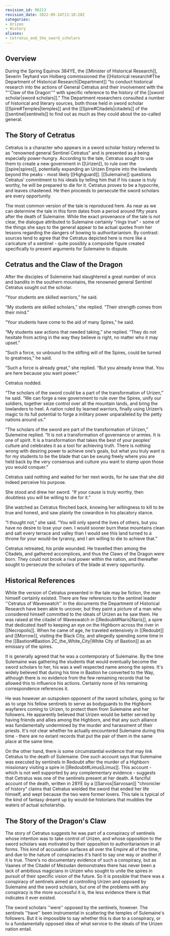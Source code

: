 ```yaml
---
revision_id: 96213
revision_date: 2022-09-14T13:18:20Z
categories:
- Urizen
- History
aliases:
- Cetratus_and_the_sword_scholars
---
```




## Overview
During the Spring Equinox 384YE, the [[Minister of Historical Research]], Severin Teyhard von Holberg commissioned the [[Historical research#The Department of Historical Research|Department]] "to conduct historical research into the actions of General Cetratus and their involvement with the "''Claw of the Dragon''" with specific reference to the history of the [[sword scholar|sword scholars]]." The Department researchers consulted a number of historical and literary sources, both those held in sword scholar [[Spire#Temples|temples]] and the [[Spire#Citadels|citadels]] of the [[sentinel|sentinels]] to find out as much as they could about the so-called general.
## The Story of Cetratus
Cetratus is a character who appears in a sword scholar history referred to as "renowned general Sentinel Cetratus" and is presented as a being especially power-hungry. According to the tale, Cetratus sought to use them to create a new government in [[Urizen]], to rule over the [[spire|spires]], potentially expanding an Urizen Empire into the lowlands beyond the peaks - most likely [[Highguard]]. [[Sulemaine]] questions Cetratus' commitment to his ideals by telling him that if his cause is truly worthy, he will be prepared to die for it. Cetratus proves to be a hypocrite, and leaves chastened. He then proceeds to persecute the sword scholars are every opportunity.

The most common version of the tale is reproduced here. As near as we can determine the tale in this form dates from a period around fifty years after the death of Sulemaine. While the exact provenance of the tale is not clear, the dialogue attributed to Sulemaine certainly "rings true" - some of the things she says to the general appear to be actual quotes from her lessons regarding the dangers of bowing to authoritarianism. By contrast. sources tend to agree that the Cetratus depicted here is more like a caricature of a sentinel - quite possibly a composite figure created specifically to present arguments for Sulemaine to dispute.
## Cetratus and the Claw of the Dragon
After the disciples of Sulemeine had slaughtered a great number of orcs and bandits in the southern mountains, the renowned general Sentinel Cetratus sought out the scholar.

“Your students are skilled warriors,” he said.

“My students are skilled scholars,” she replied. “Their strength comes from their mind.”

“Your students have come to the aid of many Spires,” he said.

“My students saw actions that needed taking,” she replied. “They do not hesitate from acting in the way they believe is right, no matter who it may upset.”

“Such a force, so unbound to the stifling will of the Spires, could be turned to greatness,” he said.

“Such a force is already great,” she replied. “But you already know that. You are here because you want power.”

Cetratus nodded.

“The scholars of the sword could be a part of the transformation of Urizen,” he said. “We can forge a new government to rule over the Spires, unify our soldiers, together seize control over all the mountain lands, and bring the lowlanders to heel. A nation ruled by learned warriors, finally using Urizen’s magic to its full potential to forge a military power unparalleled by the petty nations around us.”

“The scholars of the sword are part of the transformation of Urizen,” Sulemeine replied. “It is not a transformation of governance or armies. It is one of spirit. It is a transformation that takes the best of your peoples’ culture and celebrates it as a tool for achieving truth. There is nothing wrong with desiring power to achieve one’s goals, but what you truly want is for my students to be the blade that can be swung freely where you are held back by the very consensus and culture you want to stamp upon those you would conquer.”

Cetratus said nothing and waited for her next words, for he saw that she did indeed perceive his purpose.

She stood and drew her sword. “If your cause is truly worthy, then doubtless you will be willing to die for it.”

She watched as Cetratus flinched back, knowing her willingness to kill to be true and honest, and saw plainly the cowardice in his placatory stance.

“I thought not,” she said. “You will only spend the lives of others, but you have no desire to lose your own. I would sooner burn these mountains clean and salt every terrace and valley than I would see this land turned to a throne for your would-be tyranny, and I am willing to die to achieve that.”

Cetratus retreated, his pride wounded. He travelled then among the Citadels, and gathered accomplices, and thus the Claws of the Dragon were born. They could not brook a rival power within the nation, and thereafter sought to persecute the scholars of the blade at every opportunity.
## Historical References
While the version of Cetratus presented in the tale may be fiction, the man himself certainly existed. There are few references to the sentinel leader ''Cetratus of Waveswatch'' in the documents the Department of Historical Research have been able to uncover, but they paint a picture of a man who considered himself committed to the ideals of Urizen as he saw them. He was raised at the citadel of Waveswatch in [[Redoubt#Naris|Naris]], a spire that dedicated itself to keeping an eye on the Highborn across the river in [[Necropolis]]. When he came of age, he traveled extensively in [[Redoubt]] and [[Morrow]], visiting the Black City, and allegedly spending some time in the [[Bastion#Bastion.2C_the_White_City|White City of Bastion]] as an emissary of the spires.

It is generally agreed that he was a contemporary of Sulemaine. By the time Sulemaine was gathering the students that would eventually become the sword scholars to her, his was a well respected name among the spires. It's widely believed that during his time in Bastion he converted to the Way, although there is no evidence from the few remaining records that he allowed this to influence his actions. Certainly none of his remaining correspondence references it.

He was however an outspoken opponent of the sword scholars, going so far as to urge his fellow sentinels to serve as bodyguards to the Highborn wayfarers coming to Urizen, to protect them from Sulemaine and her followers. He apparently believed that Urizen would be better served by having friends and allies among the Highborn, and that any such alliance was fundamentally undermined by the murder and harassment of their priests. It's not clear whether he actually encountered Sulemaine during this time - there are no extant records that put the pair of them in the same place at the same time.

On the other hand, there is some circumstantial evidence that may link Cetratus to the death of Sulemaine. One such account says that Sulemaine was executed by sentinels in Redoubt after the murder of a Highborn missionary visiting a spire in [[Redoubt#Limus|Limus]]. This account - which is not well supported by any complementary evidence - suggests that Cetratus was one of the sentinels present at her death. A fanciful account of the death, written in 28YE by a [[Sarvos|Sarvosan]] "chronicler of history" claims that Cetratus wielded the sword that ended her life himself, and wept because the two were former lovers. This tale is typical of the kind of fantasy dreamt up by would-be historians that muddies the waters of actual scholarship.

## The Story of the Dragon's Claw
The story of Cetratus suggests he was part of a conspiracy of sentinels whose intention was to take control of Urizen, and whose opposition to the sword scholars was motivated by their opposition to authoritarianism in all forms. This kind of accusation surfaces all over the Empire all of the time, and due to the nature of conspiracies it's hard to say one way or another if it is true. There's no documentary evidence of such a conspiracy, but as Vaanes of the Citadel of Mezudan demonstrates there has never been a lack of ambitious magicians in Urizen who sought to unite the spires in pursuit of their specific vision of the future. So it is possible that there was a conspiracy of sentinels aimed at controlling Urizen and opposed by Sulemaine and the sword scholars, but one of the problems with any conspiracy is the more successful it is, the less evidence there is that indicates it ever existed.

The sword scholars ''were'' opposed by the sentinels, however. The sentinels ''have'' been instrumental in scattering the temples of Sulemaine's followers. But it is impossible to say whether this is due to a conspiracy, or to a fundamentally opposed idea of what service to the ideals of the Urizen nation entail.